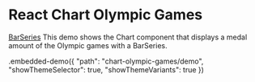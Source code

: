 # React Chart Olympic Games
[BarSeries](https://devexpress.github.io/devextreme-reactive/react/chart/docs/reference/bar-series/)
This demo shows the Chart component that displays a medal amount of the Olympic games with a BarSeries.

.embedded-demo({ "path": "chart-olympic-games/demo", "showThemeSelector": true, "showThemeVariants": true })
